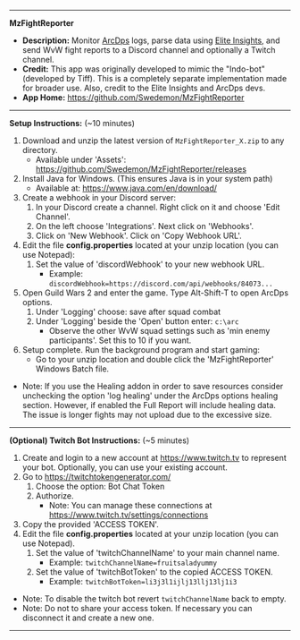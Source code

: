 ***************************************************************************************
**MzFightReporter** 
- **Description:** Monitor [ArcDps](https://www.deltaconnected.com/arcdps/) logs, parse data using [Elite Insights](https://github.com/baaron4/GW2-Elite-Insights-Parser), and send WvW fight reports to a Discord channel and optionally a Twitch channel.
- **Credit:** This app was originally developed to mimic the "Indo-bot" (developed by Tiff).  This is a completely separate implementation made for broader use.  Also, credit to the Elite Insights and ArcDps devs.
- **App Home:** https://github.com/Swedemon/MzFightReporter
***************************************************************************************
**Setup Instructions:** (~10 minutes)
1.  Download and unzip the latest version of ```MzFightReporter_X.zip``` to any directory.
	- Available under 'Assets':  https://github.com/Swedemon/MzFightReporter/releases
2.  Install Java for Windows.  (This ensures Java is in your system path)
	- Available at:  https://www.java.com/en/download/
3.  Create a webhook in your Discord server:
	1. In your Discord create a channel.  Right click on it and choose 'Edit Channel'.
	2. On the left choose 'Integrations'.  Next click on 'Webhooks'.
	3. Click on 'New Webhook'.  Click on 'Copy Webhook URL'.
4.  Edit the file **config.properties** located at your unzip location (you can use Notepad):
	1. Set the value of 'discordWebhook' to your new webhook URL.
		- Example: ```discordWebhook=https://discord.com/api/webhooks/84073...```
5.  Open Guild Wars 2 and enter the game.  Type Alt-Shift-T to open ArcDps options.
	1. Under 'Logging' choose: save after squad combat
	2. Under 'Logging' beside the 'Open' button enter: ```c:\arc```
		- Observe the other WvW squad settings such as 'min enemy participants'.  Set this to 10 if you want.
6.  Setup complete.  Run the background program and start gaming:
	- Go to your unzip location and double click the 'MzFightReporter' Windows Batch file.
- Note: If you use the Healing addon in order to save resources consider unchecking the option 'log healing' under the ArcDps options healing section.  However, if enabled the Full Report will include healing data.  The issue is longer fights may not upload due to the excessive size.
***************************************************************************************
**(Optional) Twitch Bot Instructions:** (~5 minutes)
1.  Create and login to a new account at https://www.twitch.tv to represent your bot.  Optionally, you can use your existing account.
2.  Go to https://twitchtokengenerator.com/
	1. Choose the option: Bot Chat Token
	2. Authorize.
		- Note: You can manage these connections at https://www.twitch.tv/settings/connections
3.  Copy the provided 'ACCESS TOKEN'.
4.  Edit the file **config.properties** located at your unzip location (you can use Notepad).
	1. Set the value of 'twitchChannelName' to your main channel name.
		- Example: ```twitchChannelName=fruitsaladyummy```
	2. Set the value of 'twitchBotToken' to the copied ACCESS TOKEN.
		- Example: ```twitchBotToken=li3j3l1ijlj13llj13lj1i3```
- Note: To disable the twitch bot revert ```twitchChannelName``` back to empty.
- Note: Do not to share your access token.  If necessary you can disconnect it and create a new one.
***************************************************************************************
